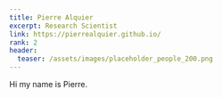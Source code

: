 ```yaml
---
title: Pierre Alquier
excerpt: Research Scientist
link: https://pierrealquier.github.io/
rank: 2
header:
  teaser: /assets/images/placeholder_people_200.png
---
```


Hi my name is Pierre.
